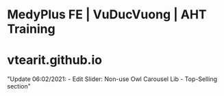 # MedyPlus FE | VuDucVuong | AHT Training
# vtearit.github.io

"Update 06:02/2021: 
    - Edit Slider: Non-use Owl Carousel Lib
    - Top-Selling section"